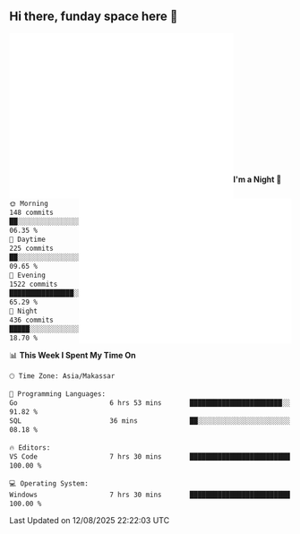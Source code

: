 ## Hi there, funday space here 🚀

<img align="left" width="400" alt="🌞" src="https://raw.githubusercontent.com/fhasnur/fhasnur/main/general.svg">
<img align="right" width="380" alt="🌞" src="https://raw.githubusercontent.com/fhasnur/fhasnur/main/statistics.svg">

<br><br><br><br><br><br><br><br><br><br><br><br><br><br>

<!--START_SECTION:waka-->
**I'm a Night 🦉** 

```text
🌞 Morning                148 commits         ██░░░░░░░░░░░░░░░░░░░░░░░   06.35 % 
🌆 Daytime                225 commits         ██░░░░░░░░░░░░░░░░░░░░░░░   09.65 % 
🌃 Evening                1522 commits        ████████████████░░░░░░░░░   65.29 % 
🌙 Night                  436 commits         █████░░░░░░░░░░░░░░░░░░░░   18.70 % 
```


📊 **This Week I Spent My Time On** 

```text
🕑︎ Time Zone: Asia/Makassar

💬 Programming Languages: 
Go                       6 hrs 53 mins       ███████████████████████░░   91.82 % 
SQL                      36 mins             ██░░░░░░░░░░░░░░░░░░░░░░░   08.18 % 

🔥 Editors: 
VS Code                  7 hrs 30 mins       █████████████████████████   100.00 % 

💻 Operating System: 
Windows                  7 hrs 30 mins       █████████████████████████   100.00 % 
```


 Last Updated on 12/08/2025 22:22:03 UTC
<!--END_SECTION:waka-->
